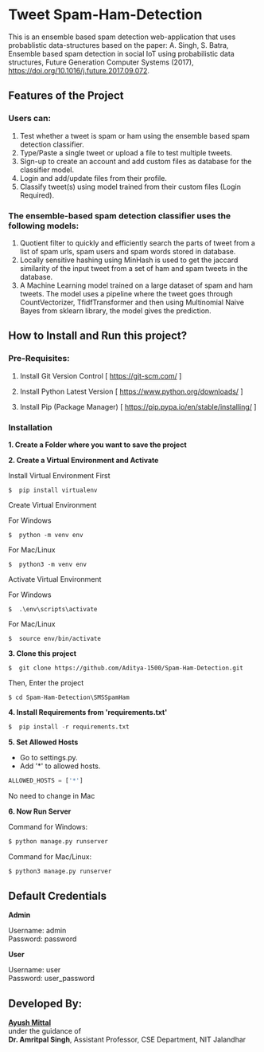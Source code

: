 # Tweet Spam-Ham-Detection
This is an ensemble based spam detection web-application that uses probablistic data-structures based on the paper: A. Singh, S. Batra, Ensemble based spam detection in social IoT using probabilistic data structures, Future Generation Computer Systems (2017), https://doi.org/10.1016/j.future.2017.09.072.

## Features of the Project

### Users can:
1. Test whether a tweet is spam or ham using the ensemble based spam detection classifier.
2. Type/Paste a single tweet or upload a file to test multiple tweets.
3. Sign-up to create an account and add custom files as database for the classifier model.
4. Login and add/update files from their profile.
5. Classify tweet(s) using model trained from their custom files (Login Required).

### The ensemble-based spam detection classifier uses the following models:
1. Quotient filter to quickly and efficiently search the parts of tweet from a list of spam urls, spam users and spam words stored in database.
2. Locally sensitive hashing using MinHash is used to get the jaccard similarity of the input tweet from a set of ham and spam tweets in the database.
3. A Machine Learning model trained on a large dataset of spam and ham tweets. The model uses a pipeline where the tweet goes through CountVectorizer, TfidfTransformer and then using Multinomial Naive Bayes from sklearn library, the model gives the prediction.

## How to Install and Run this project?

### Pre-Requisites:
1. Install Git Version Control
[ https://git-scm.com/ ]

2. Install Python Latest Version
[ https://www.python.org/downloads/ ]

3. Install Pip (Package Manager)
[ https://pip.pypa.io/en/stable/installing/ ]


### Installation
**1. Create a Folder where you want to save the project**

**2. Create a Virtual Environment and Activate**

Install Virtual Environment First
```
$  pip install virtualenv
```

Create Virtual Environment

For Windows
```
$  python -m venv env
```
For Mac/Linux
```
$  python3 -m venv env
```

Activate Virtual Environment

For Windows
```
$  .\env\scripts\activate
```

For Mac/Linux
```
$  source env/bin/activate
```

**3. Clone this project**
```
$  git clone https://github.com/Aditya-1500/Spam-Ham-Detection.git
```

Then, Enter the project
```
$ cd Spam-Ham-Detection\SMSSpamHam
```

**4. Install Requirements from 'requirements.txt'**
```python
$  pip install -r requirements.txt
```

**5. Set Allowed Hosts**

- Go to settings.py.
- Add '\*' to allowed hosts.
```python
ALLOWED_HOSTS = ['*']
```
No need to change in Mac

**6. Now Run Server**

Command for Windows:
```python
$ python manage.py runserver
```

Command for Mac/Linux:
```python
$ python3 manage.py runserver
```

## Default Credentials 

**Admin**

Username: admin<br>
Password: password

**User**

Username: user<br>
Password: user_password

## Developed By:

[**Ayush Mittal**](https://github.com/Ayushnit455/)<br>
under the guidance of<br>
**Dr. Amritpal Singh**, Assistant Professor, CSE Department, NIT Jalandhar
